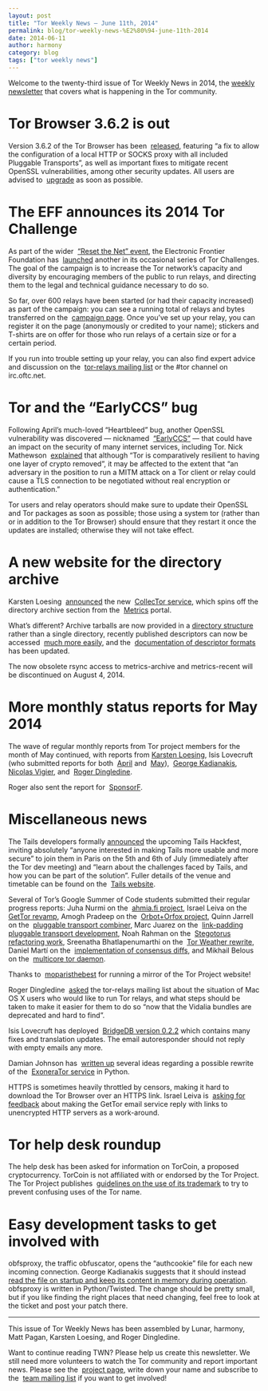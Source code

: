 ```yaml
---
layout: post
title: "Tor Weekly News — June 11th, 2014"
permalink: blog/tor-weekly-news-%E2%80%94-june-11th-2014
date: 2014-06-11
author: harmony
category: blog
tags: ["tor weekly news"]
---
```


Welcome to the twenty-third issue of Tor Weekly News in 2014, the [weekly newsletter](https://lists.torproject.org/cgi-bin/mailman/listinfo/tor-news) that covers what is happening in the Tor community.

# Tor Browser 3.6.2 is out

Version 3.6.2 of the Tor Browser has been  [released](https://blog.torproject.org/blog/tor-browser-362-released), featuring “a fix to allow the configuration of a local HTTP or SOCKS proxy with all included Pluggable Transports”, as well as important fixes to mitigate recent OpenSSL vulnerabilities, among other security updates. All users are advised to  [upgrade](https://www.torproject.org/download/download-easy.html) as soon as possible.

# The EFF announces its 2014 Tor Challenge

As part of the wider  [“Reset the Net” event](https://blog.torproject.org/blog/reset-net), the Electronic Frontier Foundation has  [launched](https://blog.torproject.org/blog/tor-challenge-2014) another in its occasional series of Tor Challenges. The goal of the campaign is to increase the Tor network’s capacity and diversity by encouraging members of the public to run relays, and directing them to the legal and technical guidance necessary to do so.

So far, over 600 relays have been started (or had their capacity increased) as part of the campaign: you can see a running total of relays and bytes transferred on the  [campaign page](https://www.eff.org/torchallenge/). Once you’ve set up your relay, you can register it on the page (anonymously or credited to your name); stickers and T-shirts are on offer for those who run relays of a certain size or for a certain period.

If you run into trouble setting up your relay, you can also find expert advice and discussion on the  [tor-relays mailing list](https://lists.torproject.org/cgi-bin/mailman/listinfo/tor-relays) or the #tor channel on irc.oftc.net.

# Tor and the “EarlyCCS” bug

Following April’s much-loved “Heartbleed” bug, another OpenSSL vulnerability was discovered — nicknamed  [“EarlyCCS”](http://ccsinjection.lepidum.co.jp/) — that could have an impact on the security of many internet services, including Tor. Nick Mathewson  [explained](https://lists.torproject.org/pipermail/tor-talk/2014-June/033161.html) that although “Tor is comparatively resilient to having one layer of crypto removed”, it may be affected to the extent that “an adversary in the position to run a MITM attack on a Tor client or relay could cause a TLS connection to be negotiated without real encryption or authentication.”

Tor users and relay operators should make sure to update their OpenSSL and Tor packages as soon as possible; those using a system tor (rather than or in addition to the Tor Browser) should ensure that they restart it once the updates are installed; otherwise they will not take effect.

# A new website for the directory archive

Karsten Loesing  [announced](https://lists.torproject.org/pipermail/tor-dev/2014-June/006942.html) the new  [CollecTor service](https://collector.torproject.org/), which spins off the directory archive section from the  [Metrics](https://metrics.torproject.org/) portal.

What’s different? Archive tarballs are now provided in a [directory structure](https://collector.torproject.org/archive/) rather than a single directory, recently published descriptors can now be accessed  [much more easily](https://collector.torproject.org/recent/), and the  [documentation of descriptor formats](https://collector.torproject.org/formats.html) has been updated.

The now obsolete rsync access to metrics-archive and metrics-recent will be discontinued on August 4, 2014.

# More monthly status reports for May 2014

The wave of regular monthly reports from Tor project members for the month of May continued, with reports from [Karsten Loesing](https://lists.torproject.org/pipermail/tor-reports/2014-June/000551.html), Isis Lovecruft (who submitted reports for both  [April](https://lists.torproject.org/pipermail/tor-reports/2014-June/000553.html) and  [May](https://lists.torproject.org/pipermail/tor-reports/2014-June/000552.html)),  [George Kadianakis](https://lists.torproject.org/pipermail/tor-reports/2014-June/000554.html),  [Nicolas Vigier](https://lists.torproject.org/pipermail/tor-reports/2014-June/000556.html), and  [Roger Dingledine](https://lists.torproject.org/pipermail/tor-reports/2014-June/000559.html).

Roger also sent the report for  [SponsorF](https://lists.torproject.org/pipermail/tor-reports/2014-June/000558.html).

# Miscellaneous news

The Tails developers formally [announced](https://tails.boum.org/news/Join_us_at_the_Tails_HackFest_2014/) the upcoming Tails Hackfest, inviting absolutely “anyone interested in making Tails more usable and more secure” to join them in Paris on the 5th and 6th of July (immediately after the Tor dev meeting) and “learn about the challenges faced by Tails, and how you can be part of the solution”. Fuller details of the venue and timetable can be found on the  [Tails website](https://tails.boum.org/blueprint/HackFest_2014_Paris/).

Several of Tor’s Google Summer of Code students submitted their regular progress reports: Juha Nurmi on the  [ahmia.fi project](https://lists.torproject.org/pipermail/tor-reports/2014-June/000555.html), Israel Leiva on the  [GetTor revamp](https://lists.torproject.org/pipermail/tor-dev/2014-June/006959.html), Amogh Pradeep on the  [Orbot+Orfox project](https://lists.torproject.org/pipermail/tor-dev/2014-June/006960.html), Quinn Jarrell on the  [pluggable transport combiner](https://lists.torproject.org/pipermail/tor-dev/2014-June/006961.html), Marc Juarez on the  [link-padding pluggable transport development](https://lists.torproject.org/pipermail/tor-reports/2014-June/000557.html), Noah Rahman on the  [Stegotorus refactoring work](https://lists.torproject.org/pipermail/tor-dev/2014-June/006962.html), Sreenatha Bhatlapenumarthi on the  [Tor Weather rewrite](https://lists.torproject.org/pipermail/tor-dev/2014-June/006964.html), Daniel Martí on the  [implementation of consensus diffs](https://lists.torproject.org/pipermail/tor-dev/2014-June/006966.html), and Mikhail Belous on the  [multicore tor daemon](https://lists.torproject.org/pipermail/tor-dev/2014-June/006984.html).

Thanks to  [moparisthebest](https://lists.torproject.org/pipermail/tor-mirrors/2014-June/000612.html) for running a mirror of the Tor Project website!

Roger Dingledine  [asked](https://lists.torproject.org/pipermail/tor-relays/2014-June/004642.html) the tor-relays mailing list about the situation of Mac OS X users who would like to run Tor relays, and what steps should be taken to make it easier for them to do so “now that the Vidalia bundles are deprecated and hard to find”.

Isis Lovecruft has deployed  [BridgeDB version 0.2.2](https://gitweb.torproject.org/bridgedb.git/blob_plain/cb8b01bc:/CHANGELOG) which contains many fixes and translation updates. The email autoresponder should not reply with empty emails any more.

Damian Johnson has  [written up](https://lists.torproject.org/pipermail/tor-dev/2014-June/006970.html) several ideas regarding a possible rewrite of the  [ExoneraTor service](https://exonerator.torproject.org/) in Python.

HTTPS is sometimes heavily throttled by censors, making it hard to download the Tor Browser over an HTTPS link. Israel Leiva is  [asking for feedback](https://lists.torproject.org/pipermail/tor-dev/2014-June/006977.html) about making the GetTor email service reply with links to unencrypted HTTP servers as a work-around.

# Tor help desk roundup

The help desk has been asked for information on TorCoin, a proposed cryptocurrency. TorCoin is not affiliated with or endorsed by the Tor Project. The Tor Project publishes  [guidelines on the use of its trademark](https://www.torproject.org/docs/trademark-faq.html.en) to try to prevent confusing uses of the Tor name.

# Easy development tasks to get involved with

obfsproxy, the traffic obfuscator, opens the “authcookie” file for each new incoming connection. George Kadianakis suggests that it should instead  [read the file on startup and keep its content in memory during operation](https://bugs.torproject.org/9822). obfsproxy is written in Python/Twisted. The change should be pretty small, but if you like finding the right places that need changing, feel free to look at the ticket and post your patch there.

* * *
This issue of Tor Weekly News has been assembled by Lunar, harmony, Matt Pagan, Karsten Loesing, and Roger Dingledine.

Want to continue reading TWN? Please help us create this newsletter. We still need more volunteers to watch the Tor community and report important news. Please see the  [project page](https://trac.torproject.org/projects/tor/wiki/TorWeeklyNews), write down your name and subscribe to the  [team mailing list](https://lists.torproject.org/cgi-bin/mailman/listinfo/news-team) if you want to get involved!

